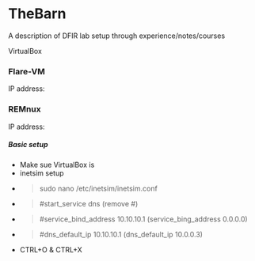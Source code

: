 # TheBarn
A description of DFIR lab setup through experience/notes/courses

VirtualBox

### Flare-VM
IP address:

### REMnux
IP address:


##### Basic setup
- Make sue VirtualBox is
- inetsim setup
 - > sudo nano /etc/inetsim/inetsim.conf
 - > #start_service dns (remove #)
 - > #service_bind_address 10.10.10.1 (service_bing_address 0.0.0.0)
 - > #dns_default_ip 10.10.10.1 (dns_default_ip 10.0.0.3)
 - CTRL+O & CTRL+X

